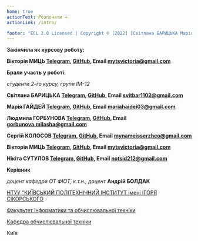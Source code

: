 ```yaml
---
home: true
actionText: Розпочати →
actionLink: /intro/

footer: "ECL 2.0 Licensed | Copyright © [2022] [Світлана БАРИЦЬКА Марія Гайдей Людмила ГОРБУНОВА Сергій КОЛОСОВ Вікторія МИЦЬ Нікіта СУТУЛОВ]"
---
```


**Закінчила як курсову роботу:** 

<span padding-right:5em></span> **Вікторія МИЦЬ [Telegram](https://t.me/vimyts), [GitHub](https://github.com/MytsV), Email mytsvictoria@gmail.com**

**Брали участь у роботі:** 

*студенти 2-го курсу, групи ІМ-12*

<span padding-right:5em></span> **Світлана БАРИЦЬКА [Telegram](https://t.me/sbarytska), [GitHub](https://github.com/svitbar), Email svitbar1102@gmail.com**

<span padding-right:5em></span> **Марія ГАЙДЕЙ [Telegram](https://t.me/Hisoka_panic), [GitHub](https://github.com/jinworldwildhandsome), Email mariahaidei03@gmail.com**

<span padding-right:5em></span> **Людмила ГОРБУНОВА [Telegram](https://t.me/neliudochka), [GitHub](https://github.com/neliudochka), Email gorbunova.milasha@gmail.com**

<span padding-right:5em></span> **Сергій КОЛОСОВ [Telegram](https://t.me/MrSampy), [GitHub](https://github.com/MrSampy), Email mynameisserzheo@gmail.com**

<span padding-right:5em></span> **Вікторія МИЦЬ [Telegram](https://t.me/vimyts), [GitHub](https://github.com/MytsV), Email mytsvictoria@gmail.com**

<span padding-right:5em></span> **Нікіта СУТУЛОВ [Telegram](https://t.me/Nikita_Sutulov), [GitHub](https://github.com/NikitaSutulov), Email notsid212@gmail.com**


**Керівник**

*доцент кафедри ОТ ФІОТ, к.т.н., доцент*<span padding-right:5em></span> **Андрій БОЛДАК** 

[НТУУ "КИЇВСЬКИЙ ПОЛІТЕХНІЧНИЙ ІНСТИТУТ імені ІГОРЯ СІКОРСЬКОГО](https://kpi.ua/)

[Факультет інформатики та обчислювальної техніки](https://fiot.kpi.ua/)

[Кафедра обчислювальної техніки](https://comsys.kpi.ua/)

Київ
